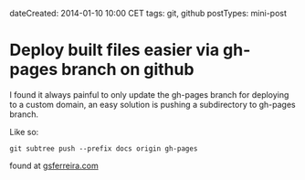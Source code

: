 dateCreated: 2014-01-10 10:00 CET
tags: git, github
postTypes: mini-post

# Deploy built files easier via gh-pages branch on github

I found it always painful to only update the gh-pages branch for
deploying to a custom domain, an easy solution is pushing a
subdirectory to gh-pages branch.

Like so:

    git subtree push --prefix docs origin gh-pages

found at [gsferreira.com](http://gsferreira.com/archive/2014/06/update-github-pages-using-a-project-subfolder/)
